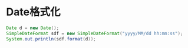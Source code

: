 # Date格式化

```java
Date d = new Date();
SimpleDateFormat sdf = new SimpleDateFormat("yyyy/MM/dd hh:mm:ss");
System.out.println(sdf.format(d));
```